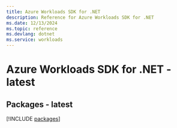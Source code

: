 ```yaml
---
title: Azure Workloads SDK for .NET
description: Reference for Azure Workloads SDK for .NET
ms.date: 12/13/2024
ms.topic: reference
ms.devlang: dotnet
ms.service: workloads
---
```

# Azure Workloads SDK for .NET - latest
## Packages - latest
[!INCLUDE [packages](workloads-index.md)]